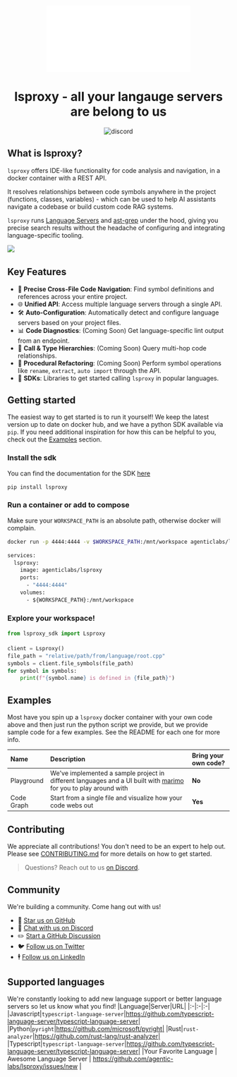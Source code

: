 <div align="center">
<a href="https://agenticlabs.com/">
    <img src="https://raw.githubusercontent.com/agentic-labs/.github/main/assets/logo.png" alt="Agentic Labs" title="Agentic Labs" align="center" height="150px" />
</a>

# lsproxy - all your langauge servers are belong to us

<p align="center">
  <img alt="discord" src="https://img.shields.io/discord/1296271531994775552">
</p>
</div>


   
## <a name="what-is-lsproxy">What is lsproxy?</a>

`lsproxy` offers IDE-like functionality for code analysis and navigation, in a docker container with a REST API.

It resolves relationships between code symbols anywhere in the project (functions, classes, variables) - which can be used to help AI assistants navigate a codebase or build custom code RAG systems.

`lsproxy` runs [Language Servers](https://microsoft.github.io/language-server-protocol/) and [ast-grep](https://github.com/ast-grep/ast-grep) under the hood, giving you precise search results without the headache of configuring and integrating language-specific tooling.

[![](https://mermaid.ink/img/pako:eNptUtFumzAU_RV0q0qdRKpAgAAPk6buZVInTau0h9ZV5YRrYhVsZJuuLMq_7xraNLQ1D9jnnHt8ru09bHWFUIJo9N_tjhsXXP9miqmAhqfuLhhc0X_DLTL4cu-5ibX9pja825FMOS4VmjsGje2Mfh4Y3E8iP55007ej0Z9xNtm8slRBdddc1T2vMbhB84TGzgx4TQpu3aI22M2ZThL17dePTzYMFouv3v1TnNezBBPWydM95xiq6tj40D5I9SBkg75jaZ2HNrqxgVSBh49pKhSWNEKq6kXjIamkk1odVeajiiA0qLY4ncTpjVCugMFP3SvHYAw59TUpKPCInYScEz7SHDEjMmHn54F1Q4Nvl-obasozzMRKiNA6ox-xPEt4scT4Xc1O01FMcpH6771nI1E5-yYRIoUQWjQtlxU9wr0vYOB26F9JSdOKm0cGTB1Ix3unbwa1hdKZHkPou4o7_C45PcMWSsEbS2jH1a3W7auIllDu4RnKJLtM0yJL82hdJKs4zUIYoIyj5WWeJlGyzKNslefr5BDCv9GAiCKOi6yIlnGeFkmxPvwHnPP5bQ?type=png)](https://mermaid.live/edit#pako:eNptUtFumzAU_RV0q0qdRKpAgAAPk6buZVInTau0h9ZV5YRrYhVsZJuuLMq_7xraNLQ1D9jnnHt8ru09bHWFUIJo9N_tjhsXXP9miqmAhqfuLhhc0X_DLTL4cu-5ibX9pja825FMOS4VmjsGje2Mfh4Y3E8iP55007ej0Z9xNtm8slRBdddc1T2vMbhB84TGzgx4TQpu3aI22M2ZThL17dePTzYMFouv3v1TnNezBBPWydM95xiq6tj40D5I9SBkg75jaZ2HNrqxgVSBh49pKhSWNEKq6kXjIamkk1odVeajiiA0qLY4ncTpjVCugMFP3SvHYAw59TUpKPCInYScEz7SHDEjMmHn54F1Q4Nvl-obasozzMRKiNA6ox-xPEt4scT4Xc1O01FMcpH6771nI1E5-yYRIoUQWjQtlxU9wr0vYOB26F9JSdOKm0cGTB1Ix3unbwa1hdKZHkPou4o7_C45PcMWSsEbS2jH1a3W7auIllDu4RnKJLtM0yJL82hdJKs4zUIYoIyj5WWeJlGyzKNslefr5BDCv9GAiCKOi6yIlnGeFkmxPvwHnPP5bQ)

## Key Features

- 🎯 **Precise Cross-File Code Navigation**: Find symbol definitions and references across your entire project.
- 🌐 **Unified API**: Access multiple language servers through a single API.
- 🛠️ **Auto-Configuration**: Automatically detect and configure language servers based on your project files.
- 📊 **Code Diagnostics**: (Coming Soon) Get language-specific lint output from an endpoint.
- 🌳 **Call & Type Hierarchies**: (Coming Soon) Query multi-hop code relationships.
- 🔄 **Procedural Refactoring**: (Coming Soon) Perform symbol operations like `rename`, `extract`, `auto import` through the API.
- 🧩 **SDKs**: Libraries to get started calling `lsproxy` in popular languages.
    

## <a name="getting-started">Getting started</a>
The easiest way to get started is to run it yourself! We keep the latest version up to date on docker hub, and we have a python SDK available via `pip`. If you need additional inspiration for how this can be helpful to you, check out the [Examples](#examples) section.

### Install the sdk

You can find the documentation for the SDK [here](sdk.agenticlabs.com)
```bash
pip install lsproxy
```

### Run a container or add to compose
Make sure your `WORKSPACE_PATH` is an absolute path, otherwise docker will complain.
```bash
docker run -p 4444:4444 -v $WORKSPACE_PATH:/mnt/workspace agenticlabs/lsproxy
```

```dockerfile
services:
  lsproxy:
    image: agenticlabs/lsproxy
    ports:
      - "4444:4444"
    volumes:
      - ${WORKSPACE_PATH}:/mnt/workspace
```

### Explore your workspace!

```python
from lsproxy_sdk import Lsproxy

client = Lsproxy()
file_path = "relative/path/from/language/root.cpp"
symbols = client.file_symbols(file_path)
for symbol in symbols:
    print(f"{symbol.name} is defined in {file_path}")
```

## <a name="examples">Examples</a>
Most have you spin up a `lsproxy` docker container with your own code above and then just run the python script we provide, but we provide sample code for a few examples. See the README for each one for more info.

|Name|Description|Bring your own code?|
|:-|:-|:-|
|Playground|We've implemented a sample project in different languages and a UI built with [marimo](https://github.com/marimo-team/marimo) for you to play around with|**No**|
|Code Graph|Start from a single file and visualize how your code webs out|**Yes**|

## <a name="contributing">Contributing</a>

We appreciate all contributions! You don't need to be an expert to help out.
Please see [CONTRIBUTING.md](https://github.com/agentic-labs/lsproxy/blob/main/CONTRIBUTING.md) for more details on how to get
started.

> Questions? Reach out to us [on Discord](https://discord.gg/WafeS3jN).

## <a name="community">Community</a>

We're building a community. Come hang out with us!

- 🌟 [Star us on GitHub](https://github.com/agentic-labs/lsproxy)
- 💬 [Chat with us on Discord](https://discord.gg/WafeS3jN)
- ✏️ [Start a GitHub Discussion](https://github.com/agentic-labs/lsproxy/discussions)
- 🐦 [Follow us on Twitter](https://twitter.com/agentic_labs)
- 🕴️ [Follow us on LinkedIn](https://www.linkedin.com/company/agentic-labs)
  
## <a name="supported-languages">Supported languages</a>

We're constantly looking to add new language support or better language servers so let us know what you find!
|Language|Server|URL|
|:-|:-|:-|
|Javascript|`typescript-language-server`|https://github.com/typescript-language-server/typescript-language-server|
|Python|`pyright`|https://github.com/microsoft/pyright|
|Rust|`rust-analyzer`|https://github.com/rust-lang/rust-analyzer|
|Typescript|`typescript-language-server`|https://github.com/typescript-language-server/typescript-language-server|
|Your Favorite Language | Awesome Language Server | https://github.com/agentic-labs/lsproxy/issues/new |
